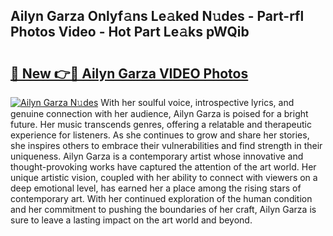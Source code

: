 ## Ailyn Garza Onlyf𝚊ns Le𝚊ked N𝚞des - Part-rfl Photos Video - Hot Part Le𝚊ks pWQib

# <h2><a href="http://ac29781.deff.icu/?id=Ailyn+Garza">🔗 New 👉🔴 Ailyn Garza VIDEO Photos</a></h2>

[![Ailyn Garza N𝚞des](https://i.imgur.com/rIISA9y.gif)](http://ac29781.deff.icu/?id=Ailyn+Garza)
With her soulful voice, introspective lyrics, and genuine connection with her audience, Ailyn Garza is poised for a bright future. Her music transcends genres, offering a relatable and therapeutic experience for listeners. As she continues to grow and share her stories, she inspires others to embrace their vulnerabilities and find strength in their uniqueness. Ailyn Garza is a contemporary artist whose innovative and thought-provoking works have captured the attention of the art world. Her unique artistic vision, coupled with her ability to connect with viewers on a deep emotional level, has earned her a place among the rising stars of contemporary art. With her continued exploration of the human condition and her commitment to pushing the boundaries of her craft, Ailyn Garza is sure to leave a lasting impact on the art world and beyond.
